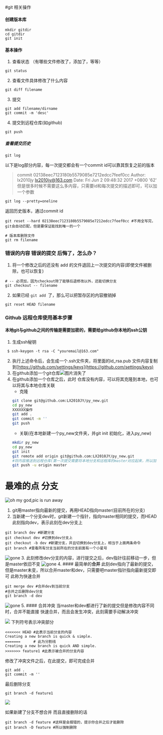 #git 相关操作

#### 创建版本库
```
mkdir gitdir
cd gitdir
git init 
```
#### 基本操作
1. 查看状态 （有哪些文件修改了，添加了，等等）
```
git status
```
2. 查看文件具体修改了什么内容
```
git diff filename
```
3. 提交
```
git add filename/dirname
git commit -m 'desc'
```
4. 提交到远程仓库(如github)
```
git push
```
##### 查看提交历史
```
git log
```
以下是log部分内容，每一次提交都会有一个commit id可以靠其恢复之前的版本
>commit 02138eec7123180b5579085e7212edcc7feef0cc
>Author: lx2010jy <lx2010jy@163.com>
>Date:   Fri Jun 2 09:48:32 2017 +0800
>    '62'
但是很多时候不需要这么多内容，只需要id和每次提交的描述即可，可以加一个参数
```
git log --pretty=oneline
```
返回历史版本，通过commit id
```
git reset --hard 02138eec7123180b5579085e7212edcc7feef0cc #不用全写完，git会自动匹配，但是要保证能找到唯一的一个
```

```
# 版本库删除文件
git rm filename
```
### 错误的内容 错误的提交 后悔了，怎么办？
1. 将一个修改之后的还没有 add 的文件退回上一次提交的内容(即使文件被删除，也可以恢复)
```
# -- 必须加，因为checkout除了能够后退修改以外，还能切换分支
git checkout -- filename 

```
2. 如果已经 `git add `了，那么可以把暂存区的内容撤销掉
```
git reset HEAD filename
```

### Github 远程仓库使用基本步骤
#### 本地git与github之间的传输是需要加密的，需要给github你本地的ssh公钥
 1. 生成ssh秘钥
```
 $ ssh-keygen -t rsa -C "youremail@163.com"
```
 2. 执行上述命令后，会生成一个.ssh文件夹，将里面的id_rsa.pub 文件内容复制到[https://github.com/settings/keys](https://github.com/settings/keys)
 3. 在github添加一个git仓库![图片消失了](http://www.liaoxuefeng.com/files/attachments/0013849084639042e9b7d8d927140dba47c13e76fe5f0d6000/0)
 4. 在github添加一个仓库之后，此时 仓库没有内容，可以将其克隆到本地，也可以将其与本地仓库关联
    * 克隆
     ```bash
     git clone git@github.com:LX2010JY/py_new.git
     cd py_new
     XXXXXX操作
     git add .
     git commit -m ''
     git push
     ```
    * 关联(在本地新建一个py_new文件夹，并git init 初始化，进入py_new)
    ```bash
    mkdir py_new
    cd py_new
    git init 
    git remote add origin git@github.com:LX2010JY/py_new.git
    #将内容推送到远程仓库(第一次提交需要将本地分支和远程库的master对应起来，所以加 -u ，之后提交不需要)
    git push -u origin master
    ```

# 最难的点 分支
![oh my god,pic is run away](http://www.liaoxuefeng.com/files/attachments/0013849087937492135fbf4bbd24dfcbc18349a8a59d36d000/0)
1. git用master指向最新的提交，再用HEAD指向master(目前所在的分支)
2. 当新建一个分支dev时，git新建一个指针，指向master相同的提交，而HEAD此刻指向dev，表示此刻在dev分支上
```
git branch dev #新建分支
git checkout dev #切换到dev分支上
git checkout -b dev #新建分支，并且切换到dev分支上，相当于上面两条命令
git branch #查看所有分支当前所在的分支前面有一个小星号
```

![gone](http://www.liaoxuefeng.com/files/attachments/001384908811773187a597e2d844eefb11f5cf5d56135ca000/0)
3. 此刻修改dev分支的内容，进行提交之后，dev指针往前移动一步，但是master依旧不变
![gone](http://www.liaoxuefeng.com/files/attachments/0013849088235627813efe7649b4f008900e5365bb72323000/0)
4. #### 最简单的**合并**
    此刻dev指向了最新的提交，但是master未变，所以合并master和dev，只需要吧master指针指向最新提交即可 此称为快速合并
```
git merge dev #合并dev到当前分支
#合并之后删除dev分支
git branch -d dev
```
![gone](http://www.liaoxuefeng.com/files/attachments/00138490883510324231a837e5d4aee844d3e4692ba50f5000/0)
5. #### 合并冲突
    当master和dev都进行了新的提交但是修改内容不同时，合并不能直接 快速合并，而且会发生冲突，此刻需要手动解决冲突

![](http://www.liaoxuefeng.com/files/attachments/001384909115478645b93e2b5ae4dc78da049a0d1704a41000/0)
下列符号表示冲突部分
```
<<<<<<< HEAD #此表示当前分支的内容
Creating a new branch is quick & simple.
=======      # 此为分割线
Creating a new branch is quick AND simple.
>>>>>>> feature1 #此表示被合并的分支内容
```
修改了冲突文件之后，在此提交，即可完成合并
```
git add .
git commit -m ''
```
最后删除分支
```
git branch -d feature1

```
![](http://www.liaoxuefeng.com/files/attachments/00138490913052149c4b2cd9702422aa387ac024943921b000/0)


如果新建了分支不想合并 而且直接删除的话
```
git branch -d feature #这样是会报错的，提示你合并之后才能删除
git branch -D feature #所以强制删除
```